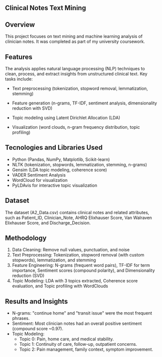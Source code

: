 **Clinical Notes Text Mining**
-

**Overview**
-
This project focuses on text mining and machine learning analysis of clinician notes. It was completed as part of my university coursework.


**Features**
-
The analysis applies natural language processing (NLP) techniques to clean, process, and extract insights from unstructured clinical text. Key tasks include:

* Text preprocessing (tokenization, stopword removal, lemmatization, stemming)

* Feature generation (n-grams, TF-IDF, sentiment analysis, dimensionality reduction with SVD)

* Topic modeling using Latent Dirichlet Allocation (LDA)

* Visualization (word clouds, n-gram frequency distribution, topic profiling)

**Tecnologies and Libraries Used**
-
* Python (Pandas, NumPy, Matplotlib, Scikit-learn)
* NLTK (tokenization, stopwords, lemmatization, stemming, n-grams)
* Gensim (LDA topic modeling, coherence score)
* VADER Sentiment Analysis
* WordCloud for visualization
* PyLDAvis for interactive topic visualization

**Dataset**
-
The dataset (A2_Data.csv) contains clinical notes and related attributes, such as Patient_ID, Clinician_Note, AHRQ Elixhauser Score, Van Walraven Elixhauser Score, and Discharge_Decision.

**Methodology**
-
1. Data Cleaning: Remove null values, punctuation, and noise
2. Text Preprocessing: Tokenization, stopword removal (with custom stopwords), lemmatization, and stemming
3. Feature Engineering: N-grams (frequent word pairs), TF-IDF for term importance, Sentiment scores (compound polarity), and Dimensionality reduction (SVD)
4. Topic Modeling: LDA with 3 topics extracted, Coherence score evaluation, and Topic profiling with WordClouds

**Results and Insights**
-
* N-grams: "continue home" and "transit issue" were the most frequent phrases.
* Sentiment: Most clinician notes had an overall positive sentiment (compound score ~0.97).
* Topic Modeling: 
  * Topic 0: Pain, home care, and medical stability.
  * Topic 1: Continuity of care, follow-up, outpatient concerns.
  * Topic 2: Pain management, family context, symptom improvement.




